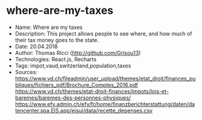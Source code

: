 # where-are-my-taxes

- Name: Where are my taxes
- Description: This project allows people to see where, and how much of their tax money goes to the state.
- Date: 20.04.2018
- Author: Thomas Ricci (http://github.com/Grisou13)
- Technologies: React.js, Recharts
- Tags: impot,vaud,switzerland,population,taxes
- Sources: https://www.vd.ch/fileadmin/user_upload/themes/etat_droit/finances_publiques/fichiers_pdf/Brochure_Comptes_2016.pdf https://www.vd.ch/themes/etat-droit-finances/impots/lois-et-baremes/baremes-des-personnes-physiques/ https://www.efv.admin.ch/efv/fr/home/finanzberichterstattung/daten/datencenter.spa.EIS.app/eisui/data/recette_depenses.csv